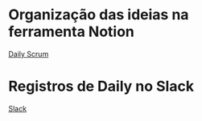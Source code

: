 # **Organização das ideias na ferramenta Notion**
[Daily Scrum](https://www.notion.so/2151b3fae48080759b3ae9a48e35cc76?v=2151b3fae4808044b5c0000cf695fc2d&source=copy_link)
# **Registros de Daily no Slack**
[Slack](https://app.slack.com/huddle/T08NMM3SMQT/C08NMM41EDR)

